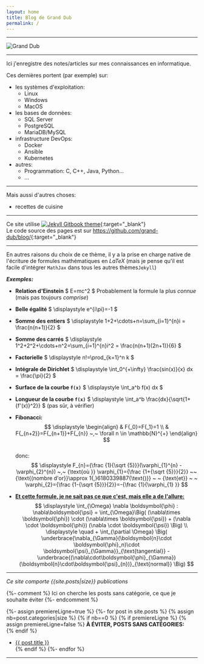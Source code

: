 ```yaml
---
layout: home
title: Blog de Grand Dub
permalink: /
---
```


---

![Grand Dub]({{site.baseurl}}/assets/images/gd-logo-fontmeme-com.png#center)

---

Ici j'enregistre des notes/articles sur mes connaissances en informatique.  

Ces dernières portent (par exemple) sur:
- les systèmes d'exploitation:
  - Linux
  - Windows
  - MacOS
- les bases de données:
  - SQL Server
  - PostgreSQL
  - MariaDB/MySQL
- infrastructure DevOps:
  - Docker
  - Ansible
  - Kubernetes
- autres:
  - Programmation: C, C++, Java, Python...
  - ...


---

Mais aussi d'autres choses:
- recettes de cuisine

---
Ce site utilise [![Jekyll Gitbook theme](https://img.shields.io/badge/featured%20on-JekyllThemes-red.svg)](https://github.com/sighingnow/jekyll-gitbook){:target="_blank"}  
Le code source des pages est sur <https://github.com/grand-dub/blog/>{:target="_blank"} 

---

En autres raisons du choix de ce thème, il y a la prise en charge native de l'écriture de formules mathématiques en *LaTeX* (mais je pense qu'il est facile d'intégrer `MathJax` dans tous les autres thèmes`Jekyll`)   

***Exemples:***
- **Relation d'Einstein**
  $ E=mc^2 $
  Probablement la formule la plus *connue* (mais pas toujours *comprise*)  

- **Belle égalité**
  $ \displaystyle e^{i\pi}=-1 $

- **Somme des entiers**
  $ \displaystyle 1+2+\cdots+n=\sum_{i=1}^{n}i = \frac{n(n+1)}{2} $

- **Somme des carrés**
  $ \displaystyle 1^2+2^2+\cdots+n^2=\sum_{i=1}^{n}i^2 = \frac{n(n+1)(2n+1)}{6} $

- **Factorielle**
  $ \displaystyle n!=\prod_{k=1}^n k $

- **Intégrale de Dirichlet**
  $ \displaystyle \int_0^{+\infty} \frac{sin(x)}{x} dx = \frac{\pi}{2} $

- **Surface de la courbe `f(x)`**
  $ \displaystyle \int_a^b f(x) dx $

- **Longueur de la courbe `f(x)`** 
  $ \displaystyle \int_a^b \frac{dx}{\sqrt{1+{f'(x)}^2}} $
  (pas sûr, à vérifier)  

- **Fibonacci:**  
$$ \displaystyle 
\begin{align}
& F{_0}=F{_1}=1 \\
& F{_{n+2}}=F{_{n+1}}+F{_{n}} ~,~ \forall n \in \mathbb{N}^{+} 
\end{align}
$$  
donc:  
  $$ \displaystyle
  F_{n}={\frac {1}{\sqrt {5}}}(\varphi_{1}^{n} - \varphi_{2}^{n}) ~,~ {\text{où }} \varphi_{1}={\frac {1+{\sqrt {5}}}{2}}  ~~ {\text{(nombre d'or}}\approx 1{,}6180339887{\text{)}} ~ ~ {\text{et}} ~ ~ \varphi_{2}={\frac {1-{\sqrt {5}}}{2}}=-{\frac {1}{\varphi_{1} }}
$$


- **<u>Et cette formule, je ne sait pas ce que c'est, mais elle a de l'allure:</u>**    
$$ \displaystyle
\int_{\Omega}  \nabla \boldsymbol{\phi} : \nabla\boldsymbol{\psi} = 
\int_{\Omega}\Big( (\nabla\times \boldsymbol{\phi}) \cdot (\nabla\times \boldsymbol{\psi}) + (\nabla 
\cdot 
\boldsymbol{\phi}) (\nabla \cdot \boldsymbol{\psi}) \Big)
\\
\displaystyle
\quad + \int_{\partial \Omega} 
\Big( \underbrace{\nabla_{\Gamma}(\boldsymbol{n}\cdot \boldsymbol{\phi}_n)\cdot 
\boldsymbol{\psi}_{\Gamma}}_{\text{tangential}} - 
\underbrace{(\nabla\cdot\boldsymbol{\phi}_{\Gamma})(\boldsymbol{n}\cdot\boldsymbol{\psi}_{n})}_{\text{normal}}
\Big) $$ 

---

*Ce site comporte {{site.posts|size}} publications*


{%- comment %}
Ici on cherche les posts sans catégorie, ce que je souhaite éviter
{%- endcomment %}

{%- assign premiereLigne=true %}
{%- for post in site.posts %}
  {% assign nb=post.categories|size %}
  {% if nb==0 %}
    {% if premiereLigne %}
      {% assign premiereLigne=false %}
**À ÉVITER, POSTS SANS CATÉGORIES:**  
    {% endif %}
- [{{ post.title }}]({{site.baseurl}}{{post.url}})  
  {% endif %}
{%- endfor %}

---
